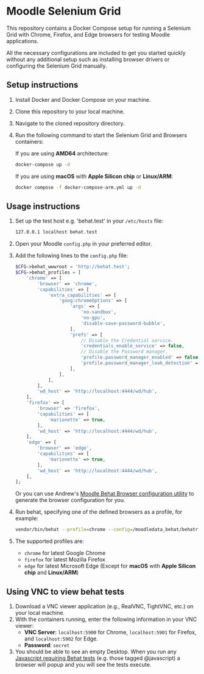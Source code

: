 # Moodle Selenium Grid

This repository contains a Docker Compose setup for running a Selenium Grid with Chrome, Firefox, and Edge browsers for testing Moodle applications.

All the necessary configurations are included to get you started quickly without any additional setup such as installing browser drivers or configuring the Selenium Grid manually.

## Setup instructions

1. Install Docker and Docker Compose on your machine.
2. Clone this repository to your local machine.
3. Navigate to the cloned repository directory.
4. Run the following command to start the Selenium Grid and Browsers containers:

    If you are using **AMD64** architecture:

    ```bash
    docker-compose up -d
    ```

    If you are using **macOS** with **Apple Silicon chip** or **Linux/ARM**:

    ```bash
    docker compose -f docker-compose-arm.yml up -d
    ```

## Usage instructions

1. Set up the test host e.g. 'behat.test' in your `/etc/hosts` file:

   ```bash
   127.0.0.1 localhost behat.test
   ```

2. Open your Moodle `config.php` in your preferred editor.
3. Add the following lines to the `config.php` file:

    ```php
    $CFG->behat_wwwroot = 'http://behat.test';
    $CFG->behat_profiles = [
        'chrome' => [
            'browser' => 'chrome',
            'capabilities' => [
                'extra_capabilities' => [
                    'goog:chromeOptions' => [
                        'args' => [
                            'no-sandbox',
                            'no-gpu',
                            'disable-save-password-bubble',
                        ],
                        'prefs' => [
                            // Disable the Credential service.
                            'credentials_enable_service' => false,
                            // Disable the Password manager.
                            'profile.password_manager_enabled' => false,
                            'profile.password_manager_leak_detection' => false,
                        ],
                    ],
                ],
            ],
            'wd_host' => 'http://localhost:4444/wd/hub',
        ],
        'firefox' => [
            'browser' => 'firefox',
            'capabilities' => [
                'marionette' => true,
            ],
            'wd_host' => 'http://localhost:4444/wd/hub',
        ],
        'edge' => [
            'browser' => 'edge',
            'capabilities' => [
                'marionette' => true,
            ],
            'wd_host' => 'http://localhost:4444/wd/hub',
        ],
    ];
   ```

   Or you can use Andrew's [Moodle Behat Browser configuration utility](https://github.com/andrewnicols/moodle-browser-config) to generate the browser configuration for you.
4. Run behat, specifying one of the defined browsers as a profile, for example:

    ```bash
    vendor/bin/behat --profile=chrome --config=/moodledata_behat/behatrun/behat/behat.yml --tags=@core_ai
    ```

5. The supported profiles are:
   - `chrome` for latest Google Chrome
   - `firefox` for latest Mozilla Firefox
   - `edge` for latest Microsoft Edge (Except for **macOS** with **Apple Silicon chip** and **Linux/ARM**)

## Using VNC to view behat tests

1. Download a VNC viewer application (e.g., RealVNC, TightVNC, etc.) on your local machine.
2. With the containers running, enter the following information in your VNC viewer:
   - **VNC Server**: `localhost:5900` for Chrome, `localhost:5901` for Firefox, and `localhost:5902` for Edge.
   - **Password**: `secret`
3. You should be able to see an empty Desktop. When you run any [Javascript requiring Behat tests](https://moodledev.io/general/development/tools/behat#javascript) (e.g. those tagged @javascript) a browser will popup and you will see the tests execute.
